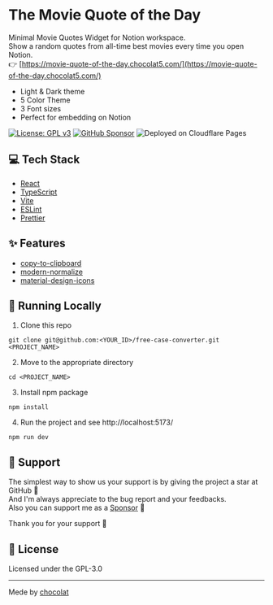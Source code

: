 # The Movie Quote of the Day

Minimal Movie Quotes Widget for Notion workspace.  
Show a random quotes from all-time best movies every time you open Notion.  
👉 [https://movie-quote-of-the-day.chocolat5.com/](https://movie-quote-of-the-day.chocolat5.com/)

- Light & Dark theme
- 5 Color Theme
- 3 Font sizes
- Perfect for embedding on Notion

[![License: GPL v3](https://img.shields.io/badge/License-GPLv3-blue.svg)](https://www.gnu.org/licenses/gpl-3.0) [![GitHub Sponsor](https://img.shields.io/static/v1?label=Sponsor&message=%E2%9D%A4&logo=GitHub&color=ff69b4)](https://github.com/sponsors/myConsciousness) <img src="https://img.shields.io/badge/Deployed%20on-Cloudflare%20Pages-orange.svg?style=flat" alt="Deployed on Cloudflare Pages">

## 💻 Tech Stack

- [React](https://react.dev/)
- [TypeScript](https://www.typescriptlang.org/)
- [Vite](https://vitejs.dev/)
- [ESLint](https://eslint.org/)
- [Prettier](https://prettier.io/)

## ✨ Features

- [copy-to-clipboard](https://github.com/sudodoki/copy-to-clipboard)
- [modern-normalize](https://github.com/sindresorhus/modern-normalize)
- [material-design-icons](https://github.com/google/material-design-icons)

## 🚀 Running Locally

1. Clone this repo

```shell
git clone git@github.com:<YOUR_ID>/free-case-converter.git <PROJECT_NAME>
```

2. Move to the appropriate directory

```shell
cd <PROJECT_NAME>
```

3. Install npm package

```shell
npm install
```

4. Run the project and see http://localhost:5173/

```shell
npm run dev
```

## 💛 Support

The simplest way to show us your support is by giving the project a star at GitHub 🌟  
And I'm always appreciate to the bug report and your feedbacks.  
Also you can support me as a [Sponsor](https://github.com/sponsors/chocolat5) 🫶

Thank you for your support 💛

## 📜 License

Licensed under the GPL-3.0

---

Mede by [chocolat](https://chocolat5.com/)

